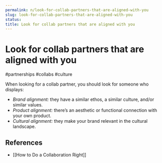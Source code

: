 ```yaml
---
permalink: n/look-for-collab-partners-that-are-aligned-with-you
slug: look-for-collab-partners-that-are-aligned-with-you
status: 
title: Look for collab partners that are aligned with you
---
```

# Look for collab partners that are aligned with you

#partnerships #collabs #culture

When looking for a collab partner, you should look for someone who displays:

- _Brand alignment:_ they have a similar ethos, a similar culture, and/or similar values.
- _Product alignment:_ there’s an aesthetic or functional connection with your own product.
- _Cultural alignment:_ they make your brand relevant in the cultural landscape.

## References

- [[How to Do a Collaboration Right]]
